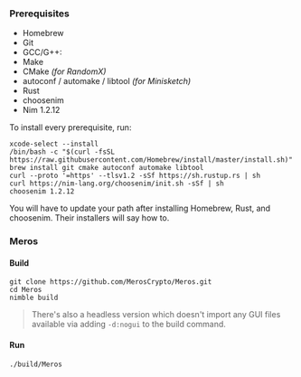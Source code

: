 ### Prerequisites

- Homebrew
- Git
- GCC/G++:
- Make
- CMake _(for RandomX)_
- autoconf / automake / libtool _(for Minisketch)_
- Rust
- choosenim
- Nim 1.2.12

To install every prerequisite, run:

```
xcode-select --install
/bin/bash -c "$(curl -fsSL https://raw.githubusercontent.com/Homebrew/install/master/install.sh)"
brew install git cmake autoconf automake libtool
curl --proto '=https' --tlsv1.2 -sSf https://sh.rustup.rs | sh
curl https://nim-lang.org/choosenim/init.sh -sSf | sh
choosenim 1.2.12
```

You will have to update your path after installing Homebrew, Rust, and choosenim. Their installers will say how to.

### Meros

#### Build

```
git clone https://github.com/MerosCrypto/Meros.git
cd Meros
nimble build
```

> There's also a headless version which doesn't import any GUI files available via adding `-d:nogui` to the build command.

#### Run

```
./build/Meros
```
